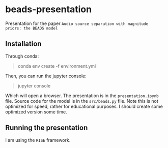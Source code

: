# beads-presentation
Presentation for the paper `Audio source separation with magnitude priors: the BEADS model `

## Installation
Through conda:
> conda env create -f environment.yml


Then, you can run the jupyter console:

> jupyter console

Which will open a browser. The presentation is in the `presentation.ipynb` file. Source code for the model is in the `src/beads.py` file. Note this is not optimized for speed, rather for educational purposes. I should create some optimized version some time.

## Running the presentation

I am using the `RISE` framework.
